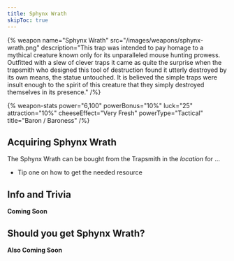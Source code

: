 ```yaml
---
title: Sphynx Wrath
skipToc: true
---
```


{% weapon
 name="Sphynx Wrath"
 src="/images/weapons/sphynx-wrath.png"
 description="This trap was intended to pay homage to a mythical creature known only for its unparalleled mouse hunting prowess. Outfitted with a slew of clever traps it came as quite the surprise when the trapsmith who designed this tool of destruction found it utterly destroyed by its own means, the statue untouched. It is believed the simple traps were insult enough to the spirit of this creature that they simply destroyed themselves in its presence."
/%}

{% weapon-stats
 power="6,100"
 powerBonus="10%"
 luck="25"
 attraction="10%"
 cheeseEffect="Very Fresh"
 powerType="Tactical"
 title="Baron / Baroness"
/%}

## Acquiring Sphynx Wrath

The Sphynx Wrath can be bought from the Trapsmith in the *location* for ...

- Tip one on how to get the needed resource

## Info and Trivia

**Coming Soon**

## Should you get Sphynx Wrath?

**Also Coming Soon**
